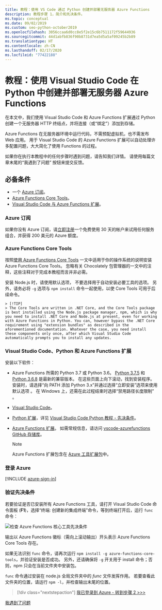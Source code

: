 ```yaml
---
title: 教程：使用 VS Code 通过 Python 创建并部署无服务器 Azure Functions
description: 教程步骤 1，简介和先决条件。
ms.topic: conceptual
ms.date: 09/02/2019
ms.custom: seo-python-october2019
ms.openlocfilehash: 3056ccaa6d0cc8e5f2e15c6b7511172f59644936
ms.sourcegitcommit: 44d1abfb836f90b8731d7ea5d5a5af09245b2b89
ms.translationtype: HT
ms.contentlocale: zh-CN
ms.lasthandoff: 02/17/2020
ms.locfileid: "77422188"
---
```

# <a name="tutorial-create-and-deploy-serverless-azure-functions-in-python-with-visual-studio-code"></a>教程：使用 Visual Studio Code 在 Python 中创建并部署无服务器 Azure Functions

在本文中，我们使用 Visual Studio Code 和 Azure Functions 扩展通过 Python 创建一个无服务器 HTTP 终结点，并将连接（或“绑定”）添加到存储。

Azure Functions 在无服务器环境中运行代码，不需预配虚拟机，也不需发布 Web 应用。 用于 Visual Studio Code 的 Azure Functions 扩展可以自动处理许多配置问题，大大简化了使用 Functions 的过程。

如果你在执行本教程中的任何步骤时遇到问题，请告知我们详情。 请使用每篇文章末尾的“我遇到了问题”  按钮来提交反馈。

## <a name="prerequisites"></a>必备条件

- 一个 [Azure 订阅](#azure-subscription)。
- [Azure Functions Core Tools](#azure-functions-core-tools)。
- [Visual Studio Code 与 Azure Functions 扩展](#visual-studio-code-python-and-the-azure-functions-extension)。

### <a name="azure-subscription"></a>Azure 订阅

如果你没有 Azure 订阅，请[立即注册](https://azure.microsoft.com/free/?utm_source=campaign&utm_campaign=vscode-tutorial-functions-extension&mktingSource=vscode-tutorial-functions-extension)一个免费使用 30 天的帐户来试用任何服务组合，并获得 200 美元的 Azure 额度。

### <a name="azure-functions-core-tools"></a>Azure Functions Core Tools

按照[使用 Azure Functions Core Tools](/azure/azure-functions/functions-run-local#v2) 一文中适用于你的操作系统的说明安装 Azure Functions Core Tools。 忽略有关 Chocolately 包管理器的一文中的注释，这些注释对于完成本教程而言并非必需。

安装 Node.js 时，请使用默认选项，  不要选择用于自动安装必要工具的选项。  另外，请务必将 `-g` 选项与 `npm install` 命令一起使用，以使 Core Tools 可用于后续命令。

    > [!TIP]
    > The Core Tools are written in .NET Core, and the Core Tools package is best installed using the Node.js package manager, npm, which is why you need to install .NET Core and Node.js at present, even for working with Azure Functions in Python. You can, however bypass the .NET Core requirement using "extension bundles" as described in the aforementioned documentation. Whatever the case, you need install these components only once, after which Visual Studio Code automatically prompts you to install any updates.

### <a name="visual-studio-code-python-and-the-azure-functions-extension"></a>Visual Studio Code、Python 和 Azure Functions 扩展

安装以下软件：

- Azure Functions 所需的 Python 3.7 或 Python 3.6。 [Python 3.7.5](https://www.python.org/downloads/release/python-375/) 和 [Python 3.6.8](https://www.python.org/downloads/release/python-368/) 是最新的兼容版本。 在这些页面上向下滚动，找到安装程序。 安装时，请选择“向 PATH 添加 Python 3.x”并通过选择“立即安装”选项来使用默认选项   。 在 Windows 上，还需在此过程结束时选择“禁用路径长度限制”  。
- [Visual Studio Code](https://code.visualstudio.com/)。
- [Python 扩展](https://marketplace.visualstudio.com/items?itemName=ms-python.python)，详见 [Visual Studio Code Python 教程 - 先决条件](https://code.visualstudio.com/docs/python/python-tutorial)。
- [Azure Functions 扩展](https://marketplace.visualstudio.com/items?itemName=ms-azuretools.vscode-azurefunctions)。 如需常规信息，请访问 [vscode-azurefunctions GitHub 存储库](https://github.com/Microsoft/vscode-azurefunctions)。

    > [!NOTE]
    > Azure Functions 扩展包含在 [Azure 工具扩展包](https://marketplace.visualstudio.com/items?itemName=ms-vscode.vscode-node-azure-pack)中。

### <a name="sign-in-to-azure"></a>登录 Azure

[!INCLUDE [azure-sign-in](includes/azure-sign-in.md)]

### <a name="verify-prerequisites"></a>验证先决条件

若要验证是否已安装所有 Azure Functions 工具，请打开 Visual Studio Code 命令面板 (**F1**)，选择“终端:  创建新的集成终端”命令，等到终端打开后，运行 `func` 命令：

![检查 Azure Functions 核心工具先决条件](media/tutorial-vs-code-serverless-python/check-azure-functions-tools-prerequisites-in-visual-studio-code.png)

输出以 Azure Functions 徽标（需向上滚动输出）开头表示 Azure Functions Core Tools 存在。

如果无法识别 `func` 命令，请再次运行 `npm install -g azure-functions-core-tools`，并验证安装是否成功。 另外，还请确保将 `-g` 开关用于 install 命令；否则，npm 只会在当前文件夹中安装包。

`func` 命令通过安装在 node.js 全局文件夹中的 *func* 文件发挥作用。 若要查看此文件夹的位置，请运行 `npm -l`，并检查输出末尾的位置。

> [!div class="nextstepaction"]
> [我已登录到 Azure - 转到步骤 2 >>>](tutorial-vs-code-serverless-python-02.md)

[我遇到了问题](https://www.research.net/r/PWZWZ52?tutorial=vscode-functions-python&step=01-verify-prerequisites)
